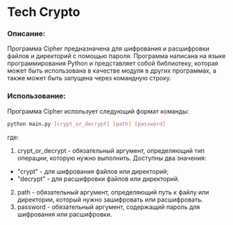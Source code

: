 # Tech Crypto

### Описание:
Программа Cipher предназначена для шифрования и расшифровки файлов и директорий с помощью пароля. Программа написана на языке программирования Python и представляет собой библиотеку, которая может быть использована в качестве модуля в других программах, а также может быть запущена через командную строку.

### Использование:
Программа  Cipher использует следующий формат команды:
```bash
python main.py [crypt_or_decrypt] [path] [password]
```
где:
1. crypt_or_decrypt - обязательный аргумент, определяющий тип операции, которую нужно выполнить. Доступны два значения:
* "crypt" - для шифрования файлов или директорий;
* "decrypt" - для расшифровки файлов или директорий.
2. path - обязательный аргумент, определяющий путь к файлу или директории, который нужно зашифровать или расшифровать.
3. password - обязательный аргумент, содержащий пароль для шифрования или расшифровки.
